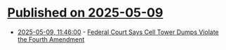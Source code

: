 # [Published on 2025-05-09](index.md)

* [2025-05-09, 11:46:00](https://soylentnews.org/article.pl?sid=25/05/08/1151256&from=rss) - [Federal Court Says Cell Tower Dumps Violate the Fourth Amendment](https://soylentnews.org/article.pl?sid=25/05/08/1151256&from=rss)
